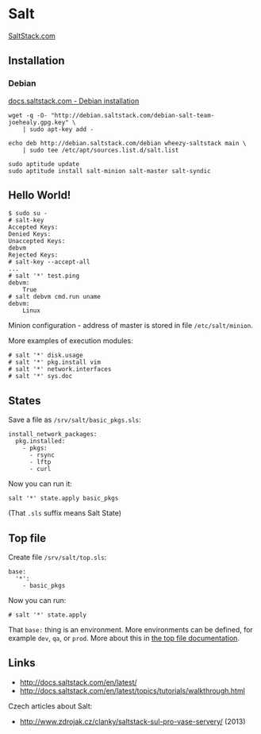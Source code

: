 
Salt
====

[SaltStack.com](http://saltstack.com/community/)

Installation
------------

### Debian

[docs.saltstack.com - Debian installation](http://docs.saltstack.com/en/latest/topics/installation/debian.html)

    wget -q -O- "http://debian.saltstack.com/debian-salt-team-joehealy.gpg.key" \
        | sudo apt-key add -

    echo deb http://debian.saltstack.com/debian wheezy-saltstack main \
        | sudo tee /etc/apt/sources.list.d/salt.list

    sudo aptitude update
    sudo aptitude install salt-minion salt-master salt-syndic


Hello World!
------------

    $ sudo su -
    # salt-key
    Accepted Keys:
    Denied Keys:
    Unaccepted Keys:
    debvm
    Rejected Keys:
    # salt-key --accept-all
    ...
    # salt '*' test.ping
    debvm:
        True
    # salt debvm cmd.run uname
    debvm:
        Linux

Minion configuration - address of master is stored in file `/etc/salt/minion`.

More examples of execution modules:

    # salt '*' disk.usage
    # salt '*' pkg.install vim
    # salt '*' network.interfaces
    # salt '*' sys.doc

States
------

Save a file as `/srv/salt/basic_pkgs.sls`:

    install_network_packages:
      pkg.installed:
        - pkgs:
          - rsync
          - lftp
          - curl

Now you can run it:

    salt '*' state.apply basic_pkgs

(That `.sls` suffix means Salt State)

Top file
--------

Create file `/srv/salt/top.sls`:

    base:
      '*':
        - basic_pkgs

Now you can run:

    # salt '*' state.apply

That `base:` thing is an environment.
More environments can be defined, for example `dev`, `qa`, or `prod`.
More about this in
[the top file documentation](http://docs.saltstack.com/en/latest/ref/states/top.html).

Links
-----

- http://docs.saltstack.com/en/latest/
- http://docs.saltstack.com/en/latest/topics/tutorials/walkthrough.html

Czech articles about Salt:

- http://www.zdrojak.cz/clanky/saltstack-sul-pro-vase-servery/ (2013)

